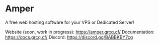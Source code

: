 # Amper

A free web hosting software for your VPS or Dedicated Server!

Website (soon, work in progress): https://amper.grcq.cf/
Documentation: https://docs.grcq.cf/
Discord: https://discord.gg/BABBKBY7cg
